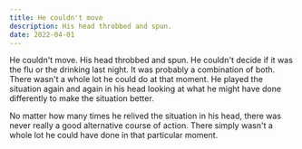 ```yaml
---
title: He couldn't move
description: His head throbbed and spun.
date: 2022-04-01
---
```


He couldn't move. His head throbbed and spun. He couldn't decide if it was the flu or the drinking last night. It was probably a combination of both. There wasn't a whole lot he could do at that moment. He played the situation again and again in his head looking at what he might have done differently to make the situation better.

No matter how many times he relived the situation in his head, there was never really a good alternative course of action. There simply wasn't a whole lot he could have done in that particular moment.
